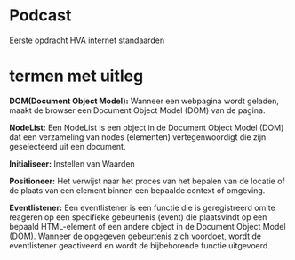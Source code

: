 # Podcast
Eerste opdracht HVA internet standaarden<br>

# termen met uitleg
__DOM(Document Object Model):__ Wanneer een webpagina wordt geladen, maakt de browser een Document Object Model (DOM) van de pagina.<br>

__NodeList:__ Een NodeList is een object in de Document Object Model (DOM) dat een verzameling van nodes (elementen) vertegenwoordigt die zijn geselecteerd uit een document. <br>

__Initialiseer:__ Instellen van Waarden<br>

__Positioneer:__ Het verwijst naar het proces van het bepalen van de locatie of de plaats van een element binnen een bepaalde context of omgeving.

__Eventlistener:__ Een eventlistener is een functie die is geregistreerd om te reageren op een specifieke gebeurtenis (event) die plaatsvindt op een bepaald HTML-element of een andere object in de Document Object Model (DOM). Wanneer de opgegeven gebeurtenis zich voordoet, wordt de eventlistener geactiveerd en wordt de bijbehorende functie uitgevoerd.<br>

